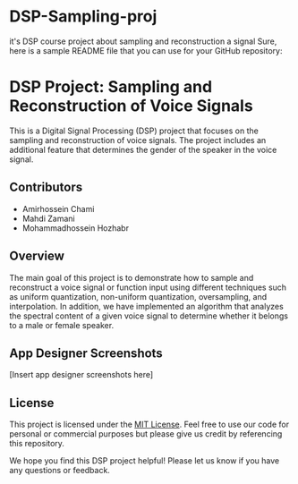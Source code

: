 # DSP-Sampling-proj
it's DSP course project about sampling and reconstruction a signal 
Sure, here is a sample README file that you can use for your GitHub repository:

# DSP Project: Sampling and Reconstruction of Voice Signals

This is a Digital Signal Processing (DSP) project that focuses on the sampling and reconstruction of voice signals. The project includes an additional feature that determines the gender of the speaker in the voice signal.

## Contributors
- Amirhossein Chami 
- Mahdi Zamani 
- Mohammadhossein Hozhabr 

## Overview
The main goal of this project is to demonstrate how to sample and reconstruct a voice signal or function input using different techniques such as uniform quantization, non-uniform quantization, oversampling, and interpolation. In addition, we have implemented an algorithm that analyzes the spectral content of a given voice signal to determine whether it belongs to a male or female speaker.

## App Designer Screenshots
[Insert app designer screenshots here]

## License
This project is licensed under the [MIT License](https://opensource.org/licenses/MIT). Feel free to use our code for personal or commercial purposes but please give us credit by referencing this repository.

We hope you find this DSP project helpful! Please let us know if you have any questions or feedback.
